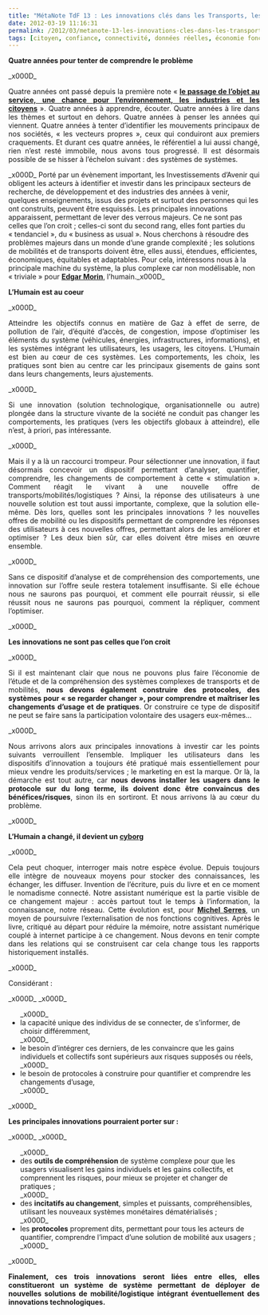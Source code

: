 ```yaml
---
title: "MétaNote TdF 13 : Les innovations clés dans les Transports, les services de mobilités et les chaînes logistiques"
date: 2012-03-19 11:16:31
permalink: /2012/03/metanote-13-les-innovations-cles-dans-les-transports-les-services-de-mobilites-et-les-chaines-logist.html
tags: [citoyen, confiance, connectivité, données réelles, économie fonctionnalité, holoptisme, intelligence collective, internet, marchandises, marketing individualisé, monnaie complémentaire, multimodes, pensée complexe, Service de mobilité]
---
```


<p style="text-align: justify;"><strong>Quatre années pour tenter de comprendre le problème</strong></p>_x000D_
<p style="text-align: justify;">Quatre années ont passé depuis la première note « <a href="https://gabrielplassat.github.io/transportsdufutur/2009/11/le-passage-de-lobjet-vehicule-aux-services-de-mobilite-une-chance.html" target="_blank" rel="noopener"><strong>le passage de l’objet au service, une chance pour l’environnement, les industries et les citoyens</strong></a> ». Quatre années à apprendre, écouter. Quatre années à lire dans les thèmes et surtout en dehors. Quatre années à penser les années qui viennent. Quatre années à tenter d’identifier les mouvements principaux de nos sociétés, « les vecteurs propres », ceux qui conduiront aux premiers craquements. Et durant ces quatre années, le référentiel a lui aussi changé, rien n’est resté immobile, nous avons tous progressé. Il est désormais possible de se hisser à l’échelon suivant : des systèmes de systèmes.</p>_x000D_
<!--more--> Porté par un évènement important, les Investissements d’Avenir qui obligent les acteurs à identifier et investir dans les principaux secteurs de recherche, de développement et des industries des années à venir, quelques enseignements, issus des projets et surtout des personnes qui les ont construits, peuvent être esquissés. Les principales innovations apparaissent, permettant de lever des verrous majeurs. Ce ne sont pas celles que l’on croit ; celles-ci sont du second rang, elles font parties du « tendanciel », du « business as usual ». Nous cherchons à résoudre des problèmes majeurs dans un monde d’une grande complexité ; les solutions de mobilités et de transports doivent être, elles aussi, étendues, efficientes, économiques, équitables et adaptables. Pour cela, intéressons nous à la principale machine du système, la plus complexe car non modélisable, non « triviale » pour <a href="https://gabrielplassat.github.io/transportsdufutur/2011/04/metanote-tdf-11-transports-mobilites-introduction-a-la-pensee-complexe.html" target="_blank" rel="noopener"><strong>Edgar Morin</strong></a>, l’humain._x000D_
<p style="text-align: justify;"><strong>L’Humain est au coeur</strong></p>_x000D_
<p style="text-align: justify;">Atteindre les objectifs connus en matière de Gaz à effet de serre, de pollution de l’air, d’équité d’accès, de congestion, impose d’optimiser les éléments du système (véhicules, énergies, infrastructures, informations), et les systèmes intégrant les utilisateurs, les usagers, les citoyens. L’Humain est bien au cœur de ces systèmes. Les comportements, les choix, les pratiques sont bien au centre car les principaux gisements de gains sont dans leurs changements, leurs ajustements.</p>_x000D_
<p style="text-align: justify;">Si une innovation (solution technologique, organisationnelle ou autre) plongée dans la structure vivante de la société ne conduit pas changer les comportements, les pratiques (vers les objectifs globaux à atteindre), elle n’est, à priori, pas intéressante.</p>_x000D_
<p style="text-align: justify;">Mais il y a là un raccourci trompeur. Pour sélectionner une innovation, il faut désormais concevoir un dispositif permettant d’analyser, quantifier, comprendre, les changements de comportement à cette « stimulation ». Comment réagit le vivant à une nouvelle offre de transports/mobilités/logistiques ? Ainsi, la réponse des utilisateurs à une nouvelle solution est tout aussi importante, complexe, que la solution elle-même. Dès lors, quelles sont les principales innovations ? les nouvelles offres de mobilité ou les dispositifs permettant de comprendre les réponses des utilisateurs à ces nouvelles offres, permettant alors de les améliorer et optimiser ? Les deux bien sûr, car elles doivent être mises en œuvre ensemble.</p>_x000D_
<p style="text-align: justify;">Sans ce dispositif d’analyse et de compréhension des comportements, une innovation sur l’offre seule restera totalement insuffisante. Si elle échoue nous ne saurons pas pourquoi, et comment elle pourrait réussir, si elle réussit nous ne saurons pas pourquoi, comment la répliquer, comment l’optimiser.</p>_x000D_
<p style="text-align: justify;"><strong>Les innovations ne sont pas celles que l’on croit</strong></p>_x000D_
<p style="text-align: justify;">Si il est maintenant clair que nous ne pouvons plus faire l’économie de l’étude et de la compréhension des systèmes complexes de transports et de mobilités, <strong>nous devons également construire des protocoles, des systèmes pour « se regarder changer », pour comprendre et maîtriser les changements d’usage et de pratiques</strong>. Or construire ce type de dispositif ne peut se faire sans la participation volontaire des usagers eux-mêmes…</p>_x000D_
<p style="text-align: justify;">Nous arrivons alors aux principales innovations à investir car les points suivants verrouillent l’ensemble. Impliquer les utilisateurs dans les dispositifs d’innovation a toujours été pratiqué mais essentiellement pour mieux vendre les produits/services ; le marketing en est la marque. Or là, la démarche est tout autre, car <strong>nous devons installer les usagers dans le protocole sur du long terme, ils doivent donc être convaincus des bénéfices/risques</strong>, sinon ils en sortiront. Et nous arrivons là au cœur du problème.</p>_x000D_
<p style="text-align: justify;"><strong>L’Humain a changé, il devient un <a href="https://gabrielplassat.github.io/transportsdufutur/2010/11/metanote-tdf-10-nous-etions-nous-sommes-et-nous-serons-des-cyborgs-lassistant-personnel-de-mobilite.html" target="_blank" rel="noopener">cyborg</a></strong></p>_x000D_
<p style="text-align: justify;">Cela peut choquer, interroger mais notre espèce évolue. Depuis toujours elle intègre de nouveaux moyens pour stocker des connaissances, les échanger, les diffuser. Invention de l’écriture, puis du livre et en ce moment le nomadisme connecté. Notre assistant numérique est la partie visible de ce changement majeur : accès partout tout le temps à l’information, la connaissance, notre réseau. Cette évolution est, pour <a href="https://gabrielplassat.github.io/transportsdufutur/2012/02/les-lunettes-google-traduisent-une-evolution-millenaire-presentent-de-nombreux-interets-dans-la-mobi.html" target="_blank" rel="noopener"><strong>Michel Serres</strong></a>, un moyen de poursuivre l’externalisation de nos fonctions cognitives. Après le livre, critiqué au départ pour réduire la mémoire, notre assistant numérique couplé à internet participe à ce changement. Nous devons en tenir compte dans les relations qui se construisent car cela change tous les rapports historiquement installés.</p>_x000D_
<p style="text-align: justify;">Considérant :</p>_x000D_
_x000D_
<ul>_x000D_
 	<li>la capacité unique des individus de se connecter, de s’informer, de choisir différemment,</li>_x000D_
 	<li>le besoin d’intégrer ces derniers, de les convaincre que les gains individuels et collectifs sont supérieurs aux risques supposés ou réels,</li>_x000D_
 	<li>le besoin de protocoles à construire pour quantifier et comprendre les changements d’usage,</li>_x000D_
</ul>_x000D_
<p style="text-align: justify;"><strong>Les principales innovations pourraient porter sur :</strong></p>_x000D_
_x000D_
<ul>_x000D_
 	<li>des <strong>outils de compréhension</strong> de système complexe pour que les usagers visualisent les gains individuels et les gains collectifs, et comprennent les risques, pour mieux se projeter et changer de pratiques ;</li>_x000D_
 	<li>des <strong>incitatifs au changement</strong>, simples et puissants, compréhensibles, utilisant les nouveaux systèmes monétaires dématérialisés ;</li>_x000D_
 	<li>les <strong>protocoles</strong> proprement dits, permettant pour tous les acteurs de quantifier, comprendre l’impact d’une solution de mobilité aux usagers ;</li>_x000D_
</ul>_x000D_
<p style="text-align: justify;"><strong>Finalement, ces trois innovations seront liées entre elles, elles constitueront un système de système permettant de déployer de nouvelles solutions de mobilité/logistique intégrant éventuellement des innovations technologiques.</strong></p>
